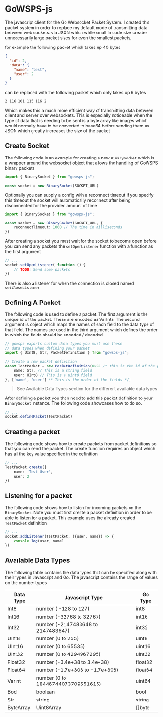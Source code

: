# GoWSPS-js

The javascript client for the Go Websocket Packet System. I created this packet system in order to replace my default
mode of transmitting data between web sockets. via JSON which while small in code size creates unnecessarily large
packet sizes for even the smallest packets.

for example the following packet which takes up 40 bytes

```json
{
  "id": 2,
  "data": {
    "name": "test",
    "user": 2
  }
}
```

can be replaced with the following packet which only takes up 6 bytes

```shell
2 116 101 115 116 2
```

Which makes this a much more efficient way of transmitting data between client and server over websockets.
This is especially noticeable when the type of data that is needing to be sent is a byte array like images which
would normally have to be converted to base64 before sending them as JSON which greatly increases the
size of the packet

## Create Socket

The following code is an example for creating a new `BinarySocket` which is a wrapper around the websocket object that
allows the handling of GoWSPS binary packets

```typescript
import { BinarySocket } from "gowsps-js";

const socket = new BinarySocket(SOCKET_URL)

```

Optionally you can supply a config with a reconnect timeout if you specify this timeout the socket will automatically
reconnect after being disconnected for the provided amount of time

```typescript
import { BinarySocket } from "gowsps-js";

const socket = new BinarySocket(SOCKET_URL, {
    reconnectTimeout: 1000 // The time in milliseconds
})
```

After creating a socket you must wait for the socket to become open before you can send any packets
the `setOpenListener` function with a function as the first argument

```typescript
// ...
socket.setOpenListener( function () {
    // TODO: Send some packets
})
```

There is also a listener for when the connection is closed named `setCloseListener`

## Defining A Packet

The following code is used to define a packet. The first argument is the unique id of the packet. These are encoded as
VarInts. The second argument is object which maps the names of each field to the data type of that field. The names are
used in the third argument which defines the order in which the fields should be encoded / decoded

```typescript
// gowsps exports custom data types you must use these
// data types when defining your packet
import { UInt8, Str, PacketDefinition } from "gowsps-js";

// Create a new packet definition
const TestPacket = new PacketDefinition(0x02 /* this is the id of the packet */, {
    name: Str, // This is a string field
    user: UInt8 // This is a uint8 field
}, ['name', 'user'] /* This is the order of the fields */)

```

> See Available Data Types section for the different available data types

After defining a packet you then need to add this packet definition to your `BinarySocket` instance. The following code
showcases how to do so.

```typescript
// ...
socket.definePacket(TestPacket)
```

## Creating a packet

The following code shows how to create packets from packet definitions so that you can send the packet. The create
function requires an object which has all the key value specified in the definition

```typescript
// ...
TestPacket.create({
    name: 'Test User',
    user: 2
})
```

## Listening for a packet

The following code shows how to listen for incoming packets on the `BinarySocket`. Note you must first create a packet
definition in order to be able to listen for a packet. This example uses the already created `TestPacket` definition

```typescript
// ...
socket.addListener(TestPacket, ({user, name}) => {
    console.log(user, name)
})
```

## Available Data Types

The following table contains the data types that can be specified along with their types in Javascript and Go. The
javascript contains the range of values on the number types

| Data Type | Javascript Type                    | Go Type |
|-----------|------------------------------------|---------|
| Int8      | number ( -128 to 127)              | int8    |
| Int16     | number (-32768 to 32767)           | int16   |
| Int32     | number (-2147483648 to 2147483647) | int32   |
| UInt8     | number (0 to 255)                  | uint8   |
| UInt16    | number (0 to 65535)                | uint16  |
| UInt32    | number (0 to 4294967295)           | uint32  |
| Float32   | number (-3.4e+38 to 3.4e+38)       | float32 |
| Float64   | number (-1.7e+308 to +1.7e+308)    | float64 |
| VarInt    | number (0 to 18446744073709551615) | uint64  |
| Bool      | boolean                            | bool    |
| Str       | string                             | string  |
| ByteArray | Uint8Array                         | []byte  |
